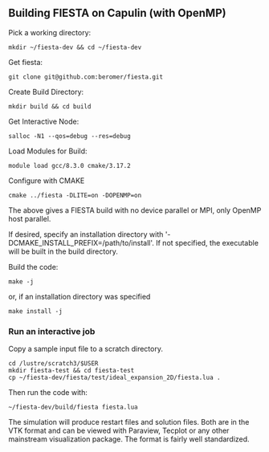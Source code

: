 ## Building FIESTA on Capulin (with OpenMP)

Pick a working directory:
```
mkdir ~/fiesta-dev && cd ~/fiesta-dev
```

Get fiesta:
```
git clone git@github.com:beromer/fiesta.git
```

Create Build Directory:
```
mkdir build && cd build
```

Get Interactive Node:
```
salloc -N1 --qos=debug --res=debug
```

Load Modules for Build:
```
module load gcc/8.3.0 cmake/3.17.2
```

Configure with CMAKE
```
cmake ../fiesta -DLITE=on -DOPENMP=on
```
The above gives a FIESTA build with no device parallel or MPI, only OpenMP host parallel.

If desired, specify an installation directory with '-DCMAKE_INSTALL_PREFIX=/path/to/install'.  If not specified, the executable will be built in the build directory.

Build the code:
```
make -j
```
or, if an installation directory was specified
```
make install -j
```

### Run an interactive job
Copy a sample input file to a scratch directory.

```
cd /lustre/scratch3/$USER
mkdir fiesta-test && cd fiesta-test
cp ~/fiesta-dev/fiesta/test/ideal_expansion_2D/fiesta.lua .
```

Then run the code with:
```
~/fiesta-dev/build/fiesta fiesta.lua
```
The simulation will produce restart files and solution files.  Both are in the VTK format and can be viewed with Paraview, Tecplot or any other mainstream visualization package.  The format is fairly well standardized.
